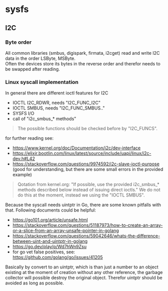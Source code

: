# sysfs

## I2C

### Byte order

All common libraries (smbus, digispark, firmata, i2cget) read and write I2C data in the order LSByte, MSByte.  
Often the devices store its bytes in the reverse order and therefor needs to be swapped after reading.

### Linux syscall implementation

In general there are different ioctl features for I2C

* IOCTL I2C_RDWR, needs "I2C_FUNC_I2C"
* IOCTL SMBUS, needs "I2C_FUNC_SMBUS.."
* SYSFS I/O
* call of "i2c_smbus_* methods"

>The possible functions should be checked before by "I2C_FUNCS".

for further reading see:

* https://www.kernel.org/doc/Documentation/i2c/dev-interface
* https://elixir.bootlin.com/linux/latest/source/include/uapi/linux/i2c-dev.h#L42
* https://stackoverflow.com/questions/9974592/i2c-slave-ioctl-purpose (good for understanding, but there are some small errors in the provided example)

>Qotation from kernel.org: "If possible, use the provided i2c_smbus_* methods described below instead of issuing direct ioctls." We do not do this at the moment, instead we using the "IOCTL SMBUS".

Because the syscall needs uintptr in Go, there are some known pitfalls with that. Following documents could be helpful:

* https://go101.org/article/unsafe.html
* https://stackoverflow.com/questions/51187973/how-to-create-an-array-or-a-slice-from-an-array-unsafe-pointer-in-golang
* https://stackoverflow.com/questions/59042646/whats-the-difference-between-uint-and-uintptr-in-golang
* https://go.dev/play/p/Wd7hWn9Zsu
* for go vet false positives, see: https://github.com/golang/go/issues/41205

Basically by convert to an uintptr, which is than just a number to an object existing at the moment of creation without
any other reference, the garbage collector will possible destroy the original object. Therefor uintptr should be avoided
as long as possible.
